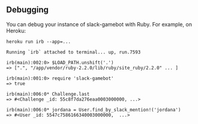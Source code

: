 ## Debugging

You can debug your instance of slack-gamebot with Ruby. For example, on Heroku:

```
heroku run irb --app=...

Running `irb` attached to terminal... up, run.7593

irb(main):002:0> $LOAD_PATH.unshift('.')
=> [".", "/app/vendor/ruby-2.2.0/lib/ruby/site_ruby/2.2.0" ... ]

irb(main):001:0> require 'slack-gamebot'
=> true

irb(main):006:0* Challenge.last
=> #<Challenge _id: 55c8f7da276eaa0003000000, ...>

irb(main):006:0* jordana = User.find_by_slack_mention!('jordana')
=> #<User _id: 5547c7586166340003000000,  ...>
```
